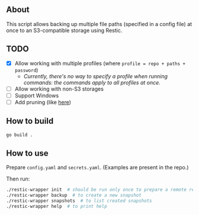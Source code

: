 ## About

This script allows backing up multiple file paths (specified in a config file) at once to an S3-compatible storage using Restic.

## TODO
- [x] Allow working with multiple profiles (where `profile = repo + paths + password`)
    - *Currently, there's no way to specify a profile when running commands: the commands apply to all profiles at once.*
- [ ] Allow working with non-S3 storages
- [ ] Support Windows
- [ ] Add pruning (like [here](https://pypi.org/project/runrestic/))

## How to build

```bash
go build .
```

## How to use

Prepare `config.yaml` and `secrets.yaml`. (Examples are present in the repo.)

Then run:
```bash
./restic-wrapper init  # should be run only once to prepare a remote repository
./restic-wrapper backup  # to create a new snapshot
./restic-wrapper snapshots  # to list created snapshots
./restic-wrapper help  # to print help
```